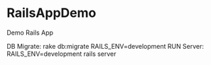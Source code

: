 RailsAppDemo
============

Demo Rails App

DB Migrate: rake db:migrate RAILS_ENV=development
RUN Server: RAILS_ENV=development rails server
